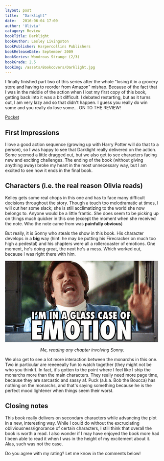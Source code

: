 ```yaml
---
layout: post
title:  "Darklight"
date:   2016-06-04 17:00
author: 'Olivia'
catagory: Review
bookTitle: Darklight
bookAuthor: Lesley Livingston
bookPublisher: Harpercollins Publishers
bookReleaseDate: September 2009
bookSeries: Wondrous Strange (2/3)
bookGrade: 2.5
bookImg: /assets/Bookcovers/Darklight.jpg
---
```


I finally finished part two of this series after the whole "losing it in a grocery store and having to reorder from Amazon" mishap. Because of the fact that I was in the middle of the action when I lost my first copy of this book, getting back into it was a bit difficult. I debated restarting, but as it turns out, I am very lazy and so that didn't happen. I guess you really do win some and you really do lose some... ON TO THE REVIEW!

<a href="https://getpocket.com/save" class="pocket-btn" data-lang="en"
  data-save-url="http://dreamteamreads.com/2016/06/03/Darklight/"
  data-pocket-count="none"
  data-pocket-align="left">Pocket</a>
<script type="text/javascript">!function(d,i){if(!d.getElementById(i)){var j=d.createElement("script");j.id=i;j.src="https://widgets.getpocket.com/v1/j/btn.js?v=1";var w=d.getElementById(i);d.body.appendChild(j);}}(document,"pocket-btn-js");</script>

<!--more-->

## First Impressions
I love a good action sequence (growing up with Harry Potter will do that to a person), so I was happy to see that Darklight really delivered on the action. Some seemed a little dragged out, but we also get to see characters facing new and exciting challenges. The ending of the book (without giving anything away) broke my heart in the most unnecessary way, but I am excited to see how it ends in the final book.

## Characters (i.e. the real reason Olivia reads)
Kelley gets some real chops in this one and has to face many difficult decisions throughout the story. Though a touch too melodramatic at times, I will cut her some slack; she is still acclimatizing to the world she now belongs to. Anyone would be a little frantic. She does seem to be picking up on things much quicker in this one (except the moment when she received the note. Who the note came from was **painfully obvious**)

But really, it is Sonny who steals the show in this book. His character develops in a **big** way (hint: he may be putting his Firecracker on much too high a pedestal) and his chapters were all a rollercoaster of emotions. One moment, he's doing great, the next he's a mess. Which worked out, because I was right there with him.

<p align="center">

<img src="\assets\gifs\glasscaseemotion.gif" alt="I'm in a glass case of emotion"></p>

<p align="center"><i>Me, reading any chapter involving Sonny.</i></p>


We also get to see a lot more interaction between the monarchs in this one. Two in particular are reeeeeally fun to watch together (they might not be who you think!). In fact, it's gotten to the point where I feel like I ship the monarchs more than the main characters. They really need more page time, because they are sarcastic and sassy af. Puck (a.k.a. Bob the Boucca) has nothing on the monarchs, and that's saying something because he is the perfect mood lightener when things seem their worst.

## Closing notes
This book really delivers on secondary characters while advancing the plot in a new, interesting way. While I could do without the excruciating obliviousness/ignorance of certain characters, I still think that overall the book is worth a read. I also wonder if I may have enjoyed the book more had I been able to read it when I was in the height of my excitement about it. Alas, such was not the case.

Do you agree with my rating? Let me know in the comments below!
